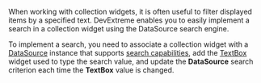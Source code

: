 When working with collection widgets, it is often useful to filter displayed items by a specified text. DevExtreme enables you to easily implement a search in a collection widget using the DataSource search engine.

To implement a search, you need to associate a collection widget with a [DataSource](/api-reference/30%20Data%20Layer/DataSource '/Documentation/ApiReference/Data_Layer/DataSource/') instance that supports [search capabilities](/concepts/30%20Data%20Layer/5%20Data%20Layer/2%20Reading%20Data/2%20Search%20Api.md '/Documentation/Guide/Data_Layer/Data_Layer/#Reading_Data/Search_Api'), add the [TextBox](/api-reference/10%20UI%20Widgets/dxTextBox '/Documentation/ApiReference/UI_Widgets/dxTextBox/') widget used to type the search value, and update the **DataSource** search criterion each time the **TextBox** value is changed.